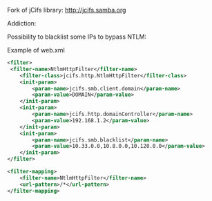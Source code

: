 Fork of jCifs library: http://jcifs.samba.org

Addiction:

Possibility to blacklist some IPs to bypass NTLM:

Example of web.xml

````xml
<filter>
 <filter-name>NtlmHttpFilter</filter-name>
	<filter-class>jcifs.http.NtlmHttpFilter</filter-class>
	<init-param>
		<param-name>jcifs.smb.client.domain</param-name>
		<param-value>DOMAIN</param-value>
	</init-param>
	<init-param>
		<param-name>jcifs.http.domainController</param-name>
		<param-value>192.168.1.2</param-value>
	</init-param>
	<init-param>
		<param-name>jcifs.smb.blacklist</param-name>
		<param-value>10.33.0.0,10.8.0.0,10.120.0.0</param-value>
	</init-param>
</filter>

<filter-mapping>
	<filter-name>NtlmHttpFilter</filter-name>
	<url-pattern>/*</url-pattern>
</filter-mapping>
````
